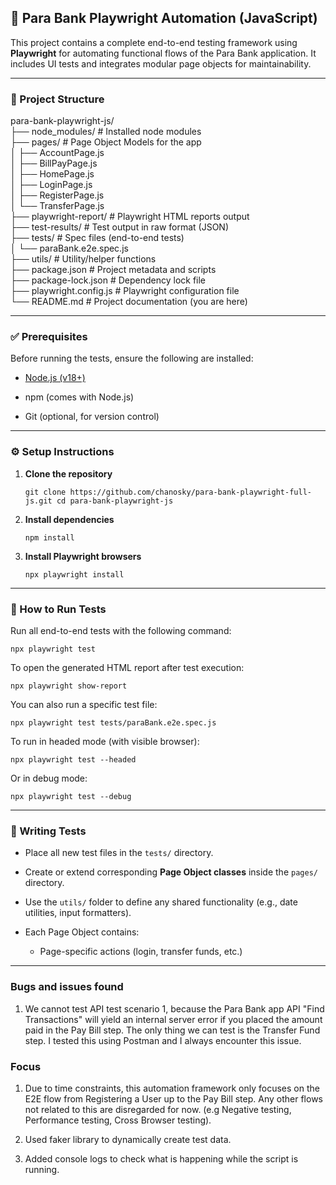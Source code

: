 ## 📘 Para Bank Playwright Automation (JavaScript)

This project contains a complete end-to-end testing framework using **Playwright** for automating functional flows of the Para Bank application. It includes UI tests and integrates modular page objects for maintainability.

----------

### 📁 Project Structure

para-bank-playwright-js/  
├── node_modules/ # Installed node modules  
├── pages/ # Page Object Models for the app  
│ ├── AccountPage.js  
│ ├── BillPayPage.js  
│ ├── HomePage.js  
│ ├── LoginPage.js  
│ ├── RegisterPage.js  
│ └── TransferPage.js  
├── playwright-report/ # Playwright HTML reports output  
├── test-results/ # Test output in raw format (JSON)  
├── tests/ # Spec files (end-to-end tests)  
│ └── paraBank.e2e.spec.js  
├── utils/ # Utility/helper functions  
├── package.json # Project metadata and scripts  
├── package-lock.json # Dependency lock file  
├── playwright.config.js # Playwright configuration file  
└── README.md # Project documentation (you are here)

----------

### ✅ Prerequisites

Before running the tests, ensure the following are installed:

-   [Node.js (v18+)](https://nodejs.org/)
    
-   npm (comes with Node.js)
    
-   Git (optional, for version control)
    

----------

### ⚙️ Setup Instructions

1.  **Clone the repository**

    `git clone https://github.com/chanosky/para-bank-playwright-full-js.git cd para-bank-playwright-js` 
    
2.  **Install dependencies**
    
    `npm install` 
    
3.  **Install Playwright browsers**
    
    `npx playwright install` 
    

----------

### 🚀 How to Run Tests

Run all end-to-end tests with the following command:

`npx playwright test` 

To open the generated HTML report after test execution:

`npx playwright show-report` 

You can also run a specific test file:

`npx playwright test tests/paraBank.e2e.spec.js` 

To run in headed mode (with visible browser):

`npx playwright test --headed` 

Or in debug mode:

`npx playwright test --debug` 

----------

### 🧪 Writing Tests

-   Place all new test files in the `tests/` directory.
    
-   Create or extend corresponding **Page Object classes** inside the `pages/` directory.
    
-   Use the `utils/` folder to define any shared functionality (e.g., date utilities, input formatters).
    
-   Each Page Object contains:
    
    -   Page-specific actions (login, transfer funds, etc.)
    
----------

### Bugs and issues found

1.  We cannot test API test scenario 1, because the Para Bank app API "Find Transactions" will yield an internal server error if you placed the amount paid in the Pay Bill step. The only thing we can test is the Transfer Fund step. I tested this using Postman and I always encounter this issue.

### Focus

1. Due to time constraints, this automation framework only focuses on the E2E flow from Registering a User up to the Pay Bill step. Any other flows not related to this are disregarded for now. (e.g Negative testing, Performance testing, Cross Browser testing).

2. Used faker library to dynamically create test data.

3. Added console logs to check what is happening while the script is running.
